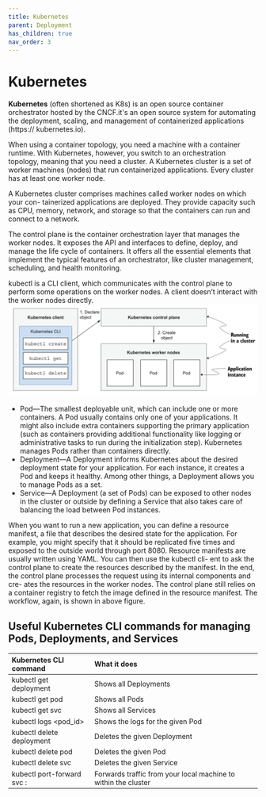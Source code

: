 ```yaml
---
title: Kubernetes
parent: Deployment
has_children: true
nav_order: 3
---
```


# Kubernetes
**Kubernetes** (often shortened as K8s) is an open source container orchestrator hosted by the CNCF.it's an open source system for automating
the deployment, scaling, and management of containerized applications (https://
kubernetes.io).

When using a container topology, you need a machine with a container runtime.
With Kubernetes, however, you switch to an orchestration topology, meaning that you
need a cluster. A Kubernetes cluster is a set of worker machines (nodes) that run containerized applications. Every cluster has at least one worker node.

A Kubernetes cluster comprises machines called worker nodes on which your con-
tainerized applications are deployed. They provide capacity such as CPU, memory,
network, and storage so that the containers can run and connect to a network.

The control plane is the container orchestration layer that manages the worker
nodes. It exposes the API and interfaces to define, deploy, and manage the life cycle
of containers. It offers all the essential elements that implement the typical features of an orchestrator, like cluster management, scheduling, and health monitoring.

kubectl is a CLI client, which communicates with the control plane to perform some operations on the worker nodes. A client doesn’t interact with the worker nodes directly. 
![Kubernetes’ main components are the API, the control plane, and the worker nodes](image.png)

* Pod—The smallest deployable unit, which can include one or more containers.
A Pod usually contains only one of your applications. It might also include extra
containers supporting the primary application (such as containers providing
additional functionality like logging or administrative tasks to run during the
initialization step). Kubernetes manages Pods rather than containers directly.
* Deployment—A Deployment informs Kubernetes about the desired deployment
state for your application. For each instance, it creates a Pod and keeps it
healthy. Among other things, a Deployment allows you to manage Pods as a set.
* Service—A Deployment (a set of Pods) can be exposed to other nodes in the
cluster or outside by defining a Service that also takes care of balancing the load
between Pod instances.

When you want to run a new application, you can define a resource manifest, a file that
describes the desired state for the application. For example, you might specify that it
should be replicated five times and exposed to the outside world through port 8080.
Resource manifests are usually written using YAML. You can then use the kubectl cli-
ent to ask the control plane to create the resources described by the manifest. In the
end, the control plane processes the request using its internal components and cre-
ates the resources in the worker nodes. The control plane still relies on a container
registry to fetch the image defined in the resource manifest. The workflow, again, is
shown in above figure. 
## Useful Kubernetes CLI commands for managing Pods, Deployments, and Services

|Kubernetes CLI command           |What it does                    |
|:--------------------------------|:-------------------------------|
|kubectl get deployment           |Shows all Deployments           |
|kubectl get pod                  |Shows all Pods                  |
|kubectl get svc                  |Shows all Services              |
|kubectl logs <pod_id>            |Shows the logs for the given Pod|
|kubectl delete deployment <name> |Deletes the given Deployment    |
|kubectl delete pod <name>        |Deletes the given Pod           |
|kubectl delete svc <service>     |Deletes the given Service       |
|kubectl port-forward svc <service> <host-port>:<cluster-port>|Forwards traffic from your local machine to within the cluster| 